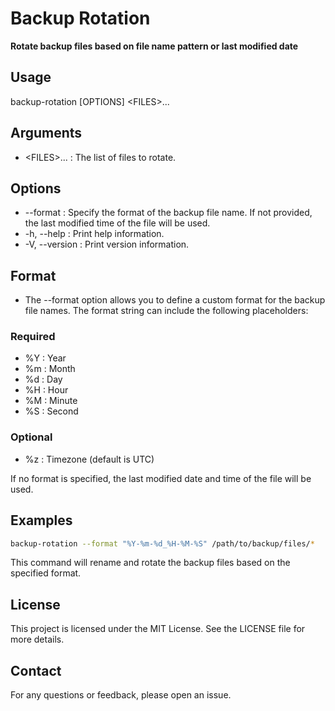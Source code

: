 # Backup Rotation

**Rotate backup files based on file name pattern or last modified date**

## Usage

backup-rotation [OPTIONS] \<FILES\>...

## Arguments

- \<FILES\>... : The list of files to rotate.

## Options

- --format <FORMAT> : Specify the format of the backup file name. If not provided, the last modified time of the file will be used.
- -h, --help : Print help information.
- -V, --version : Print version information.

## Format

- The --format option allows you to define a custom format for the backup file names. The format string can include the following placeholders:

### Required

- %Y : Year
- %m : Month
- %d : Day
- %H : Hour
- %M : Minute
- %S : Second

### Optional

- %z : Timezone (default is UTC)

If no format is specified, the last modified date and time of the file will be used.

## Examples

```bash
backup-rotation --format "%Y-%m-%d_%H-%M-%S" /path/to/backup/files/*
```

This command will rename and rotate the backup files based on the specified format.

## License

This project is licensed under the MIT License. See the LICENSE file for more details.

## Contact

For any questions or feedback, please open an issue.
